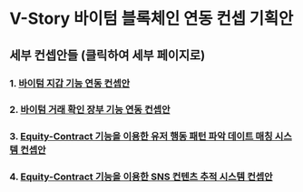 # V-Story 바이텀 블록체인 연동 컨셉 기획안

## 세부 컨셉안들 (클릭하여 세부 페이지로)

### 1. [바이텀 지갑 기능 연동 컨셉안](https://github.com/v-story/v-story-bytom-wallet)

### 2. [바이텀 거래 확인 장부 기능 연동 컨셉안](https://github.com/v-story/v-story-bytom-transaction)

### 3. [Equity-Contract 기능을 이용한 유저 행동 패턴 파악 데이트 매칭 시스템 컨셉안](https://github.com/v-story/v-story-bytom-dating-chain)

### 4. [Equity-Contract 기능을 이용한 SNS 컨텐츠 추적 시스템 컨셉안](https://github.com/v-story/v-story-bytom-social-network-chain)
